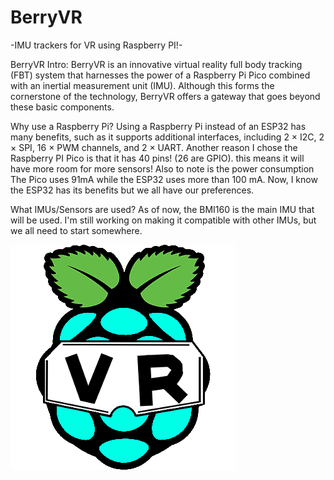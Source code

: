 # BerryVR
-IMU trackers for VR using Raspberry PI!-

BerryVR Intro:
BerryVR is an innovative virtual reality full body tracking (FBT) system that harnesses the power of a Raspberry Pi Pico combined with an inertial measurement unit (IMU). Although this forms the cornerstone of the technology, BerryVR offers a gateway that goes beyond these basic components.

  Why use a Raspberry Pi?
   Using a Raspberry Pi instead of an ESP32 has many benefits, such as it supports additional interfaces, including 2 × I2C, 2 × SPI, 16 × PWM channels, and 2 × UART. Another reason I chose the Raspberry PI Pico is that it has 40 pins! (26 are GPIO). this means it will have more room for more sensors! Also to note is the power consumption The Pico uses 91mA while the ESP32 uses more than 100 mA. Now, I know the ESP32 has its benefits but we all have our preferences. 


  What IMUs/Sensors are used?
    As of now, the BMI160 is the main IMU that will be used. I'm still working on making it compatible with other IMUs, but we all need to start somewhere. 

  ![alt text](https://github.com/michael01274/BerryVR/blob/main/BerryVR.png?raw=true) 

